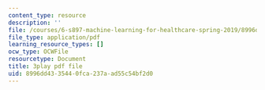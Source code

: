 ```yaml
---
content_type: resource
description: ''
file: /courses/6-s897-machine-learning-for-healthcare-spring-2019/8996dd4335440fca237aad55c54bf2d0_MoEaRpLNo9A.pdf
file_type: application/pdf
learning_resource_types: []
ocw_type: OCWFile
resourcetype: Document
title: 3play pdf file
uid: 8996dd43-3544-0fca-237a-ad55c54bf2d0
---
```

